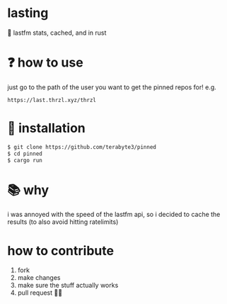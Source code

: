 # lasting
🎵 lastfm stats, cached, and in rust

# ❓ how to use
just go to the path of the user you want to get the pinned repos for! e.g.
```
https://last.thrzl.xyz/thrzl
```

# 💾 installation
```sh
$ git clone https://github.com/terabyte3/pinned
$ cd pinned
$ cargo run
```

# 📚 why
i was annoyed with the speed of the lastfm api, so i decided to cache the results (to also avoid hitting ratelimits)

# how to contribute
1. fork
2. make changes
3. make sure the stuff actually works
4. pull request 👍🏽

